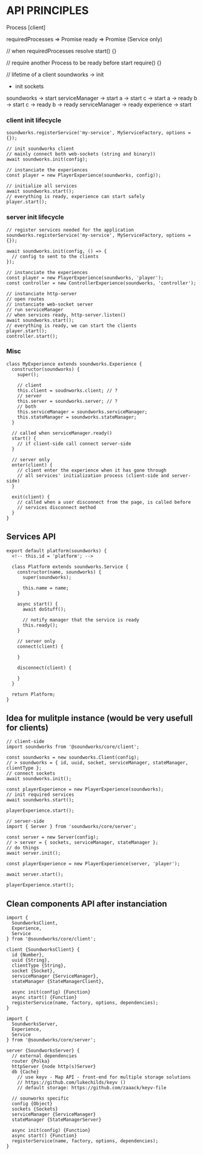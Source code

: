 # API PRINCIPLES

Process [client] 

requiredProcesses => Promise
ready => Promise (Service only)

// when requiredProcesses resolve
start() {}

// require another Process to be ready before start 
require() {}


// lifetime of a client
soundworks -> init
  - init sockets

soundworks -> start
serviceManager -> start
  a -> start
  c -> start
  a -> ready
  b -> start
  c -> ready
  b -> ready
serviceManager -> ready
experience -> start

### client init lifecycle

```
soundworks.registerService('my-service', MyServiceFactory, options = {});

// init soundworks client 
// mainly connect both web-sockets (string and binary))
await soundworks.init(config); 

// instanciate the experiences
const player = new PlayerExperience(soundworks, config));

// initialize all services
await soundworks.start();
// everything is ready, experience can start safely
player.start();
```

### server init lifecycle

```
// register services needed for the application
soundworks.registerService('my-service', MyServiceFactory, options = {});

await soundworks.init(config, () => {
  // config to sent to the clients
});

// instanciate the experiences
const player = new PlayerExperience(soundworks, 'player');
const controller = new ControllerExperience(soundworks, 'controller');

// instanciate http-server
// open routes
// instanciate web-socket server
// run serviceManager
// when services ready, http-server.listen()
await soundworks.start();
// everything is ready, we can start the clients
player.start();
controller.start();
```

### Misc


```
class MyExperience extends soundworks.Experience {
  constructor(soundworks) {
    super();

    // client
    this.client = soudnworks.client; // ?
    // server
    this.server = soundworks.server; // ?
    // both
    this.serviceManager = soundworks.serviceManager;
    this.stateManager = soundworks.stateManager;
  }

  // called when serviceManager.ready()
  start() {
    // if client-side call connect server-side
  }

  // server only
  enter(client) {
    // client enter the experience when it has gone through 
    // all services' initialization process (client-side and server-side)
  }

  exit(client) {
    // called when a user disconnect from the page, is called before 
    // services disconnect method
  }
}
```


## Services API

```
export default platform(soundworks) {
  <!-- this.id = 'platform'; -->

  class Platform extends soundworks.Service {
    constructor(name, soundworks) {
      super(soundworks);

      this.name = name;
    }

    async start() {
      await doStuff();

      // notify manager that the service is ready
      this.ready(); 
    }

    // server only
    connect(client) {

    }

    disconnect(client) {

    }
  }

  return Platform;
}
```




## Idea for mulitple instance (would be very usefull for clients)

```
// client-side
import soundworks from '@soundworks/core/client';

const soundworks = new soundworks.Client(config);
// > soundworks = { id, uuid, socket, serviceManager, stateManager, clientType };
// connect sockets
await soundworks.init();

const playerExperience = new PlayerExperience(soundworks);
// init required services 
await soundworks.start();

playerExperience.start();
```

```
// server-side
import { Server } from 'soundworks/core/server';

const server = new Server(config);
// > server = { sockets, serviceManager, stateManager };
// do things
await server.init();

const playerExperience = new PlayerExperience(server, 'player');

await server.start();

playerExperience.start();
```


## Clean components API after instanciation

```
import { 
  SoundworksClient, 
  Experience, 
  Service 
} from '@soundworks/core/client';

client {SoundworksClient} {
  id {Number},
  uuid {String},
  clientType {String},
  socket {Socket},
  serviceManager {ServiceManager},
  stateManager {StateManagerClient},

  async init(config) {Function}
  async start() {Function}
  registerService(name, factory, options, dependencies);
}
```

```
import { 
  SoundworksServer, 
  Experience, 
  Service 
} from '@soundworks/core/server';

server {SoundworksServer} {
  // external dependencies
  router {Polka}
  httpServer {node http(s)Server}
  db {Cache}  
    // use keyv - Map API - front-end for multiple storage solutions
    // https://github.com/lukechilds/keyv ()
    // default storage: https://github.com/zaaack/keyv-file
  
  // sounworks specific
  config {Object}
  sockets {Sockets}
  serviceManager {ServiceManager}
  stateManager {StateManagerServer}
  
  async init(config) {Function}
  async start() {Function}
  registerService(name, factory, options, dependencies);
}
```










